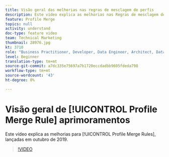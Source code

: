 ```yaml
---
title: Visão geral das melhorias nas regras de mesclagem de perfis
description: Este vídeo explica as melhorias nas Regras de mesclagem de perfis, lançadas em outubro de 2019.
feature: Profile Merge
topics: null
activity: understand
doc-type: feature video
team: Technical Marketing
thumbnail: 28976.jpg
kt: 3710
role: "Business Practitioner, Developer, Data Engineer, Architect, Data Architect, Administrator, Leader"
level: Beginner
translation-type: tm+mt
source-git-commit: a7dc335e75697a7b1720eccdadbb9605fdeda798
workflow-type: tm+mt
source-wordcount: '43'
ht-degree: 0%

---
```



# Visão geral de [!UICONTROL Profile Merge Rule] aprimoramentos

Este vídeo explica as melhorias para [!UICONTROL Profile Merge Rules], lançadas em outubro de 2019.

>[!VIDEO](https://video.tv.adobe.com/v/28976/?quality=12)
